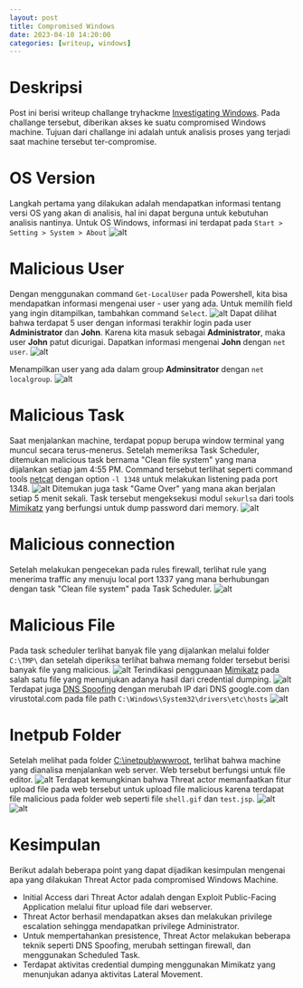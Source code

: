 ```yaml
---
layout: post
title: Compromised Windows
date: 2023-04-10 14:20:00
categories: [writeup, windows]
---
```


# Deskripsi
Post ini berisi writeup challange tryhackme [Investigating Windows](https://tryhackme.com/room/investigatingwindows). Pada challange tersebut, diberikan akses ke suatu compromised Windows machine. Tujuan dari challange ini adalah untuk analisis proses yang terjadi saat machine tersebut ter-compromise.

# OS Version
Langkah pertama yang dilakukan adalah mendapatkan informasi tentang versi OS yang akan di analisis, hal ini dapat berguna untuk kebutuhan analisis nantinya. Untuk OS Windows, informasi ini terdapat pada `Start > Setting > System > About`
![alt](/blog/pic/investigating_windows/1.png)

# Malicious User
Dengan menggunakan command `Get-LocalUser` pada Powershell, kita bisa mendapatkan informasi mengenai user - user yang ada. Untuk memilih field yang ingin ditampilkan, tambahkan command `Select`.
![alt](/blog/pic/investigating_windows/1a.png)
Dapat dilihat bahwa terdapat 5 user dengan informasi terakhir login pada user **Administrator** dan **John**.
Karena kita masuk sebagai **Administrator**, maka user **John** patut dicurigai. Dapatkan informasi mengenai **John** dengan `net user`.
![alt](/blog/pic/investigating_windows/2.png)

Menampilkan user yang ada dalam group **Adminsitrator** dengan `net localgroup`.
![alt](/blog/pic/investigating_windows/4.png)

# Malicious Task
Saat menjalankan machine, terdapat popup berupa window terminal yang muncul secara terus-menerus. Setelah memeriksa Task Scheduler, ditemukan malicious task bernama "Clean file system" yang mana dijalankan setiap jam 4:55 PM.
Command tersebut terlihat seperti command tools [netcat](https://nmap.org/ncat/) dengan option `-l 1348` untuk melakukan listening pada port 1348.
![alt](/blog/pic/investigating_windows/9.png)
Ditemukan juga task "Game Over" yang mana akan berjalan setiap 5 menit sekali. Task tersebut mengeksekusi modul `sekurlsa` dari tools [Mimikatz](https://github.com/ParrotSec/mimikatz) yang berfungsi untuk dump password dari memory.
![alt](/blog/pic/investigating_windows/7.png)

# Malicious connection
Setelah melakukan pengecekan pada rules firewall, terlihat rule yang menerima traffic any menuju local port 1337 yang mana berhubungan dengan task "Clean file system" pada Task Scheduler.
![alt](/blog/pic/investigating_windows/16.png)

# Malicious File
Pada task scheduler terlihat banyak file yang dijalankan melalui folder `C:\TMP\` dan setelah diperiksa terlihat bahwa memang folder tersebut berisi banyak file yang malicious.
![alt](/blog/pic/investigating_windows/8.png)
Terindikasi penggunaan [Mimikatz](https://github.com/ParrotSec/mimikatz) pada salah satu file yang menunjukan adanya hasil dari credential dumping.
![alt](/blog/pic/investigating_windows/11.png)
Terdapat juga [DNS Spoofing](https://en.wikipedia.org/wiki/DNS_spoofing) dengan merubah IP dari DNS google.com dan virustotal.com pada file path `C:\Windows\System32\drivers\etc\hosts`
![alt](/blog/pic/investigating_windows/13.png)

# Inetpub Folder
Setelah melihat pada folder [C:\inetpub\wwwroot](https://stackify.com/what-is-inetpub/), terlihat bahwa machine yang dianalisa menjalankan web server. Web tersebut berfungsi untuk file editor.
![alt](/blog/pic/investigating_windows/wwwroot.png)
Terdapat kemungkinan bahwa Threat actor memanfaatkan fitur upload file pada web tersebut untuk upload file malicious karena terdapat file malicious pada folder web seperti file `shell.gif` dan `test.jsp`.
![alt](/blog/pic/investigating_windows/14.png)
![alt](/blog/pic/investigating_windows/15.png)

# Kesimpulan
Berikut adalah beberapa point yang dapat dijadikan kesimpulan mengenai apa yang dilakukan Threat Actor pada compromised Windows Machine.
- Initial Access dari Threat Actor adalah dengan Exploit Public-Facing Application melalui fitur upload file dari webserver. 
- Threat Actor berhasil mendapatkan akses dan melakukan privilege escalation sehingga mendapatkan privilege Administrator.
- Untuk mempertahankan presistence, Threat Actor melakukan beberapa teknik seperti DNS Spoofing, merubah settingan firewall, dan menggunakan Scheduled Task.
- Terdapat aktivitas credential dumping menggunakan Mimikatz yang menunjukan adanya aktivitas Lateral Movement.
